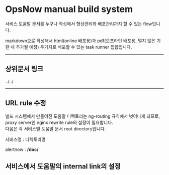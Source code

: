 <!-- TOC -->
# OpsNow manual build system  

서비스 도움말 문서를 누구나 작성해서 형상관리와 배포관리까지 할 수 있는 flow입니다. 

markdown으로 작성해서 html(online 배포용)과 pdf(오프라인 배포용, 멀지 않은 기한 내 추가될 예정) 두가지로 배포할 수 있는 task runner 집합입니다.

--------------------------------------------------------------------------------

## 상위문서 링크

../../

--------------------------------------------------------------------------------

## URL rule 수정

빌드 시스템에서 만들어진 도움말 디렉토리는 ng-routing 규칙에서 벗어나게 되므로, proxy server인 nginx rewrite rule의 설정이 필요합니다.  
다음은 각 서비스별 도움말 문서 root directory입니다.

서비스명 : 디렉토리명

alertnow : **/doc/** 


## 서비스에서 도움말의 internal link의 설정
